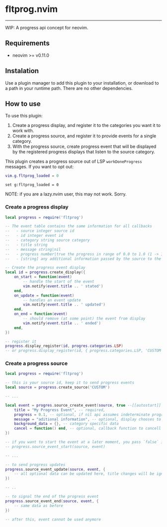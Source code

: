 # fltprog.nvim
----
WIP: A progress api concept for neovim.

## Requirements

- neovim >= v0.11.0

## Instalation

Use a plugin manager to add this plugin to your installation, or download to a path in
your runtime path.
There are no other dependencies.

## How to use

To use this plugin:
1. Create a progress display, and register it to the categories you want it to work with.
2. Create a progress source, and register it to provide events for a single category.
3. With the progress source, create progress event that will be displayed by the registered
   progress displays that listen to the source category.

This plugin creates a progress source out of LSP `workDoneProgress` messages.
If you want to opt out:
```lua
vim.g.fltprog_loaded = 0
```
```vim
set g:fltprog_loaded = 0
```

NOTE: if you are a lazy.nvim user, this may not work. Sorry.

### Create a progress display

```lua
local progress = require('fltprog')

-- The event table contains the same information for all callbacks
--   - source integer source id
--   - id integer event id
--   - category string source category
--   - title string
--   - message string|nil
--   - progress number|true the progress in range of 0.0 to 1.0 (1 -> 100%), or `true` if indeterminate
--   - [string] any additional information passed by the source to the event

-- Create the progress event display
local id = progress.create_display({
    on_start = function(event)
        -- handle the start of the event
        vim.notify(event.title .. ' stated')
    end,
    on_update = function(event)
        -- handles an event update
        vim.notify(event.title .. ' updated')
    end,
    on_end = function(event)
        -- should remove (at some point) the event from display
        vim.notify(event.title .. ' ended')
    end,
})

-- register it
progress.display_register(id, progres.categories.LSP)
-- or progress.display_register(id, { progress.categories.LSP, 'CUSTOM' })
```

### Create a progress source

```lua
local progress = require('fltprog')

-- this is your source id, keep it to send progress events
local source = progress.create_source('CUSTOM')

-- ...

local event = progres.source_create_event(source, true --[[autostart]], {
    title = "My Progress Event", -- required,
    progress = 0.1, -- optional, if nil api assumes indeterminate progress
    message = "aditional information", -- optional, display chooses to use it or not
    background_data = {}, -- category specific data
    cancel = function() end, -- optional, callback function to cancell progress event
})

-- if you want to start the event at a later moment, you pass `false` in source_create_event
-- progress.source_event_start(source, event)

-- ...

-- to send progress updates
progress.source_event_update(source, event, {
    -- all optional data can be updated here, title changes will be ignored
})

-- ..

-- to signal the end of the progress event
progress.source_event_end(source, event, {
    -- same data as before
})

-- after this, event cannot be used anymore
```

